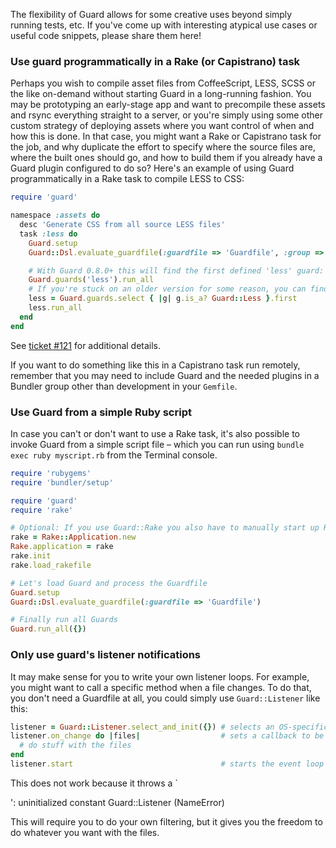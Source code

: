 The flexibility of Guard allows for some creative uses beyond simply running tests, etc. If you've come up with interesting atypical use cases or useful code snippets, please share them here!

### Use guard programmatically in a Rake (or Capistrano) task

Perhaps you wish to compile asset files from CoffeeScript, LESS, SCSS or the like on-demand without starting Guard in a long-running fashion. You may be prototyping an early-stage app and want to precompile these assets and rsync everything straight to a server, or you're simply using some other custom strategy of deploying assets where you want control of when and how this is done. In that case, you might want a Rake or Capistrano task for the job, and why duplicate the effort to specify where the source files are, where the built ones should go, and how to build them if you already have a Guard plugin configured to do so? Here's an example of using Guard programmatically in a Rake task to compile LESS to CSS:

```ruby
require 'guard'

namespace :assets do
  desc 'Generate CSS from all source LESS files'
  task :less do
    Guard.setup
    Guard::Dsl.evaluate_guardfile(:guardfile => 'Guardfile', :group => ['frontend'])

    # With Guard 0.8.0+ this will find the first defined 'less' guard:
    Guard.guards('less').run_all
    # If you're stuck on an older version for some reason, you can find manually:
    less = Guard.guards.select { |g| g.is_a? Guard::Less }.first
    less.run_all
  end
end
```

See [ticket #121](https://github.com/guard/guard/issues/121) for additional details.

If you want to do something like this in a Capistrano task run remotely, remember that you may need to include Guard and the needed plugins in a Bundler group other than development in your `Gemfile`.

### Use Guard from a simple Ruby script

In case you can't or don't want to use a Rake task, it's also possible to invoke Guard from a simple script file – which you can run using `bundle exec ruby myscript.rb` from the Terminal console.

```ruby
require 'rubygems'
require 'bundler/setup'

require 'guard'
require 'rake'

# Optional: If you use Guard::Rake you also have to manually start up Rake to be able to process the Rakefile
rake = Rake::Application.new
Rake.application = rake
rake.init
rake.load_rakefile

# Let's load Guard and process the Guardfile
Guard.setup
Guard::Dsl.evaluate_guardfile(:guardfile => 'Guardfile')

# Finally run all Guards
Guard.run_all({})
```

### Only use guard's listener notifications

It may make sense for you to write your own listener loops. For example, you might want to call a specific method when a file changes. To do that, you don't need a Guardfile at all, you could simply use `Guard::Listener` like this:

```ruby
listener = Guard::Listener.select_and_init({}) # selects an OS-specific listener
listener.on_change do |files|                  # sets a callback to be invoked whenever a file is changed
  # do stuff with the files
end
listener.start                                 # starts the event loop
```
This does not work because it throws a `<main>': uninitialized constant Guard::Listener (NameError)

This will require you to do your own filtering, but it gives you the freedom to do whatever you want with the files.